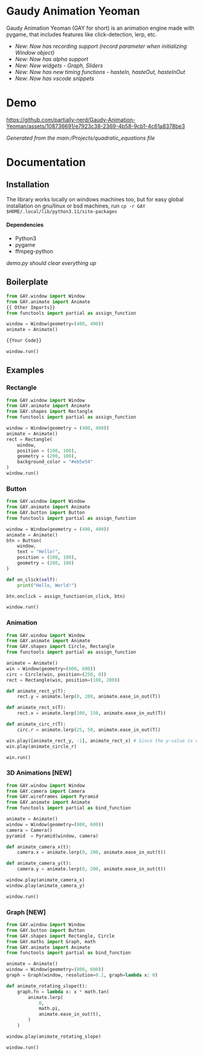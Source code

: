 # Gaudy Animation Yeoman
Gaudy Animation Yeoman (GAY for short) is an animation engine made with pygame, that includes features like click-detection, lerp, etc.

- _New: Now has recording support (record parameter when initializing Window object)_
- _New: Now has alpha support_
- _New: New widgets - Graph, Sliders_
- _New: Now has new timing functions - hasteIn, hasteOut, hasteInOut_
- _New: Now has vscode snippets_

# Demo

https://github.com/partially-nerd/Gaudy-Animation-Yeoman/assets/108736691/e7923c38-2369-4b58-9cb1-4c61a8378be3

_Generated from the main:/Projects/quadratic_equations file_

# Documentation
## Installation
The library works locally on windows machines too, but for easy global installation on gnu/linux or bsd machines, run `cp -r GAY $HOME/.local/lib/python3.11/site-packages`

#### Dependencies
- Python3
- pygame
- ffmpeg-python

_demo.py should clear everything up_

## Boilerplate
```py
from GAY.window import Window
from GAY.animate import Animate
{{ Other Imports}}
from functools import partial as assign_function

window = Window(geometry=(400, 400))
animate = Animate()

{{Your Code}}

window.run()
```

## Examples
### Rectangle
```py
from GAY.window import Window
from GAY.animate import Animate
from GAY.shapes import Rectangle
from functools import partial as assign_function

window = Window(geometry = (400, 400))
animate = Animate()
rect = Rectangle(
    window,
    position = (100, 100),
    geometry = (200, 100),
    background_color = "#eb5e54"
)
window.run()
```

### Button
```py
from GAY.window import Window
from GAY.animate import Animate
from GAY.button import Button
from functools import partial as assign_function

window = Window(geometry = (400, 400))
animate = Animate()
btn = Button(
    window,
    text = "Hello!",
    position = (100, 100),
    geometry = (200, 100)
)

def on_click(self):
    print("Hello, World!")

btn.onclick = assign_function(on_click, btn)

window.run()
```

### Animation
```py
from GAY.window import Window
from GAY.animate import Animate
from GAY.shapes import Circle, Rectangle
from functools import partial as assign_function

animate = Animate()
win = Window(geometry=(800, 600))
circ = Circle(win, position=(250, 0))
rect = Rectangle(win, position=(100, 200))

def animate_rect_y(T):
    rect.y = animate.lerp(0, 200, animate.ease_in_out(T))

def animate_rect_x(T):
    rect.x = animate.lerp(100, 150, animate.ease_in_out(T))

def animate_circ_r(T):
    circ.r = animate.lerp(25, 50, animate.ease_in_out(T))

win.play([animate_rect_y, -1], animate_rect_x) # Since the y-value is decreasing, we pass a list of [fn, direction], where direction = -1
win.play(animate_circle_r)

win.run()
```

### 3D Animations [NEW]

```py
from GAY.window import Window
from GAY.camera import Camera
from GAY.wireframes import Pyramid
from GAY.animate import Animate
from functools import partial as bind_function

animate = Animate()
window = Window(geometry=(800, 600))
camera = Camera()
pyramid  = Pyramid(window, camera)

def animate_camera_x(t):
    camera.x = animate.lerp(0, 200, animate.ease_in_out(t))

def animate_camera_y(t):
    camera.y = animate.lerp(0, 200, animate.ease_in_out(t))

window.play(animate_camera_x)
window.play(animate_camera_y)

window.run()
```

### Graph [NEW]
```py
from GAY.window import Window
from GAY.button import Button
from GAY.shapes import Rectangle, Circle
from GAY.maths import Graph, math
from GAY.animate import Animate
from functools import partial as bind_function

animate = Animate()
window = Window(geometry=(800, 600))
graph = Graph(window, resolution=0.1, graph=lambda x: 0)

def animate_rotating_slope(t):
    graph.fn = lambda x: x * math.tan(
        animate.lerp(
            0,
            math.pi,
            animate.ease_in_out(t),
        )
    )

window.play(animate_rotating_slope)

window.run()
```
